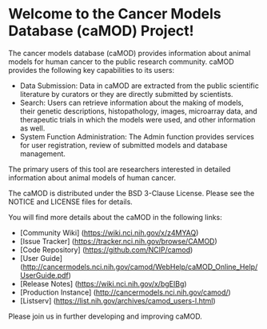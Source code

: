 Welcome to the Cancer Models Database (caMOD) Project!
=====================================

The cancer models database (caMOD) provides information about animal models for human cancer to the public research community. caMOD provides the following key capabilities to its users:
* Data Submission: Data in caMOD are extracted from the public scientific literature by curators or they are directly submitted by scientists.
* Search: Users can retrieve information about the making of models, their genetic descriptions, histopathology, images, microarray data, and therapeutic trials in which the models were used, and other information as well.
* System Function Administration: The Admin function provides services for user registration, review of submitted models and database management.

The primary users of this tool are researchers interested in detailed information about animal models of human cancer.

The caMOD is distributed under the BSD 3-Clause License.
Please see the NOTICE and LICENSE files for details.

You will find more details about the caMOD in the following links:
 * [Community Wiki] (https://wiki.nci.nih.gov/x/z4MYAQ)
 * [Issue Tracker] (https://tracker.nci.nih.gov/browse/CAMOD)
 * [Code Repository] (https://github.com/NCIP/camod)
 * [User Guide] (http://cancermodels.nci.nih.gov/camod/WebHelp/caMOD_Online_Help/UserGuide.pdf)
 * [Release Notes] (https://wiki.nci.nih.gov/x/bgEIBg)
 * [Production Instance] (http://cancermodels.nci.nih.gov/camod/)
 * [Listserv] (https://list.nih.gov/archives/camod_users-l.html)

Please join us in further developing and improving caMOD.

 
